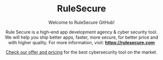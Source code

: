 <div align="center">
  <h1 align="center">RuleSecure</h1>
  
  

Welcome to RuleSecure GitHub!

Rule Secure is a high-end app development agency & cyber security tool. We will help you ship better apps, faster, more secure, for better price and with higher quality. For more information, visit: <b>https://rulesecure.com</b>

[Check our offer and pricing](https://rulesecure.com/pricing) for the best cybersecurity tool on the market.

</div>
